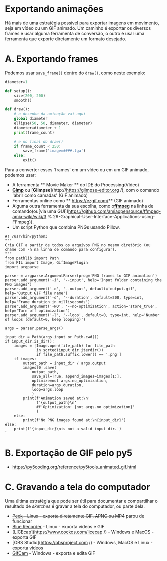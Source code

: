 # Exportando animações

Há mais de uma estratégia possível para exportar imagens em movimento, seja em vídeo ou um GIF animado. Um caminho é exportar os diversos frames e usar alguma ferramenta de conversão, o outro é usar uma ferramenta que exporte diretamente um formato desejado.


# A. Exportando frames

Podemos usar `save_frame()` dentro do `draw()`, como neste exemplo:

```python
diameter=1

def setup():
    size(200, 200)
    smooth()

def draw():
    # o desenho da aminação vai aqui
    global diameter
    ellipse(50, 50, diameter, diameter)
    diameter=diameter + 1
    print(frame_count)

    # e no final do draw()
    if frame_count < 250:
        save_frame('imagem####.tga')
    else:
        exit()
```
Para a converter esses 'frames' em um vídeo ou em um GIF animado, podemos usar:
- A ferramenta ** Movie Maker ** do IDE do Processing(Vídeo)
- [**Gimp**](https://gimp.org) ou [**Glimpse**](http://https://glimpse-editor.org /), com o comando 'abrir como camadas' (GIF animado)
- Ferramentas online como ** https://ezgif.com/** (GIF animado)
- Alguma outra ferramenta da sua escolha, como o[**ffmpeg**](http//www.ffmpeg.org) na linha de comando(ou[via uma GUI](https://github.com/amiaopensource/ffmpeg-amia-wiki/wiki/3 % 29-Graphical-User-Interface-Applications-using-FFmpeg)).
- Um script Python que combina PNGs usando Pillow.


```
#! /usr/bin/python3
"""
Cria GIF a partir de todos os arquivos PNG no mesmo diretório (ou chame com -h na linha de comando para configurar).  
"""
from pathlib import Path
from PIL import Image, GifImagePlugin
import argparse

parser = argparse.ArgumentParser(prog='PNG frames to GIF animation')
parser.add_argument('-i', '--input', help='Input folder containing the PNG images')
parser.add_argument('-o', '--output', default='output.gif', help='Output GIF file name')
parser.add_argument('-d', '--duration', default=200, type=int, help='Frame duration in milliseconds')
parser.add_argument('-NO', '--no-optimization', action='store_true', help='Turn off optimization')
parser.add_argument('-l', '--loop', default=0, type=int, help='Number of loops (default=0, keep looping)')

args = parser.parse_args()

input_dir = Path(args.input or Path.cwd())
if input_dir.is_dir():
    images = [Image.open(file_path) for file_path
              in sorted(input_dir.iterdir())
              if file_path.suffix.lower() == '.png']
    if images:
        output_path = input_dir / args.output
        images[0].save(
            output_path,
            save_all=True, append_images=images[1:],
            optimize=not args.no_optimization,
            duration=args.duration,
            loop=args.loop
            )
        print(f'Animation saved at:\n'
              f'{output_path}\n'
              #f'Optimization: {not args.no_optimization}'
              )
    else:
        print(f'No PNG images found at:\n{input_dir}')
else:
    print(f'{input_dir}\nis not a valid input dir.')
`
```

# B. Exportação de GIF pelo py5

- https://py5coding.org/reference/py5tools_animated_gif.html

# C. Gravando a tela do computador

Uma última estratégia que pode ser útil para documentar e compartilhar o resultado de *sketches* é gravar a tela do computador, ou parte dela.

- ~~[Peek](https://github.com/phw/peek) - Linux - exporta diretamente GIF, APNG ou MP4~~ parou de funcionar
- [Blue Recorder](https://github.com/xlmnxp/blue-recorder/) - Linux - exporta vídeos e GIF
- [LICEcap](https://www.cockos.com/licecap /) - Windows e MacOS - exporta GIF
- [OBS Studio](https://obsproject.com /) - Windows, MacOS e Linux - exporta vídeos
- [GifCam](https://gifcam.br.uptodown.com/windows) - Windows - exporta e edita GIF
